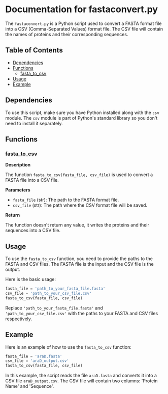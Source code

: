 # Documentation for fastaconvert.py

The `fastaconvert.py` is a Python script used to convert a FASTA format file into a CSV (Comma-Separated Values) format file. The CSV file will contain the names of proteins and their corresponding sequences.

## Table of Contents

- [Dependencies](#dependencies)
- [Functions](#functions)
  - [fasta_to_csv](#fasta_to_csv)
- [Usage](#usage)
- [Example](#example)

## Dependencies

To use this script, make sure you have Python installed along with the `csv` module. The `csv` module is part of Python's standard library so you don't need to install it separately.

## Functions

### fasta_to_csv

**Description**

The function `fasta_to_csv(fasta_file, csv_file)` is used to convert a FASTA file into a CSV file.

**Parameters**

- `fasta_file` (str): The path to the FASTA format file.
- `csv_file` (str): The path where the CSV format file will be saved.

**Return**

The function doesn't return any value, it writes the proteins and their sequences into a CSV file.

## Usage

To use the `fasta_to_csv` function, you need to provide the paths to the FASTA and CSV files. The FASTA file is the input and the CSV file is the output.

Here is the basic usage:

```python
fasta_file = 'path_to_your_fasta_file.fasta'
csv_file = 'path_to_your_csv_file.csv'
fasta_to_csv(fasta_file, csv_file)
```

Replace `'path_to_your_fasta_file.fasta'` and `'path_to_your_csv_file.csv'` with the paths to your FASTA and CSV files respectively.

## Example

Here is an example of how to use the `fasta_to_csv` function:

```python
fasta_file = 'araD.fasta'
csv_file = 'araD_output.csv'
fasta_to_csv(fasta_file, csv_file)
```

In this example, the script reads the file `araD.fasta` and converts it into a CSV file `araD_output.csv`. The CSV file will contain two columns: 'Protein Name' and 'Sequence'.